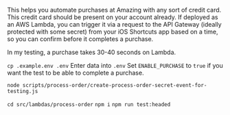 This helps you automate purchases at Amazing with any sort of credit card. This credit card should be present on your account already.
If deployed as an AWS Lambda, you can trigger it via a request to the API Gateway (ideally protected with some secret) from your iOS Shortcuts app based on a time, so you can confirm before it completes a purchase.

In my testing, a purchase takes 30-40 seconds on Lambda.

`cp .example.env .env`
Enter data into `.env`
Set `ENABLE_PURCHASE` to `true` if you want the test to be able to complete a purchase.

`node scripts/process-order/create-process-order-secret-event-for-testing.js`

`cd src/lambdas/process-order`
`npm i`
`npm run test:headed`
